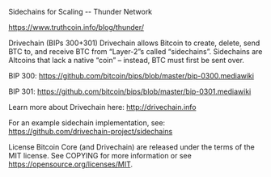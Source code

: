 Sidechains for Scaling -- Thunder Network

https://www.truthcoin.info/blog/thunder/

Drivechain (BIPs 300+301) Drivechain allows Bitcoin to create, delete, send BTC to, and receive BTC from “Layer-2”s called “sidechains”. Sidechains are Altcoins that lack a native “coin” – instead, BTC must first be sent over.

BIP 300: https://github.com/bitcoin/bips/blob/master/bip-0300.mediawiki

BIP 301: https://github.com/bitcoin/bips/blob/master/bip-0301.mediawiki

Learn more about Drivechain here: http://drivechain.info

For an example sidechain implementation, see: https://github.com/drivechain-project/sidechains

License Bitcoin Core (and Drivechain) are released under the terms of the MIT license. See COPYING for more information or see https://opensource.org/licenses/MIT.
